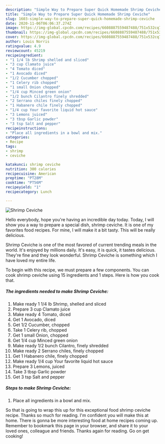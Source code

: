 ```yaml
---
description: "Simple Way to Prepare Super Quick Homemade Shrimp Ceviche"
title: "Simple Way to Prepare Super Quick Homemade Shrimp Ceviche"
slug: 1603-simple-way-to-prepare-super-quick-homemade-shrimp-ceviche
date: 2020-11-06T06:06:37.274Z
image: https://img-global.cpcdn.com/recipes/6608887559487488/751x532cq70/shrimp-ceviche-recipe-main-photo.jpg
thumbnail: https://img-global.cpcdn.com/recipes/6608887559487488/751x532cq70/shrimp-ceviche-recipe-main-photo.jpg
cover: https://img-global.cpcdn.com/recipes/6608887559487488/751x532cq70/shrimp-ceviche-recipe-main-photo.jpg
author: Louis Norris
ratingvalue: 4.9
reviewcount: 45219
recipeingredient:
- "1 1/4 lb Shrimp shelled and sliced"
- "3 cup Clamato juice"
- "4 Tomato diced"
- "1 Avocado diced"
- "1/2 Cucumber chopped"
- "1 Celery rib chopped"
- "1 small Onion chopped"
- "1/4 cup Minced green onion"
- "1/2 bunch Cilantro finely shredded"
- "2 Serrano chiles finely chopped"
- "1 Habanero chile finely chopped"
- "1/4 cup Your favorite liquid hot sauce"
- "3 Lemons juiced"
- "3 tbsp Garlic powder"
- "3 tsp Salt and pepper"
recipeinstructions:
- "Place all ingredients in a bowl and mix."
categories:
- Recipe
tags:
- shrimp
- ceviche

katakunci: shrimp ceviche 
nutrition: 300 calories
recipecuisine: American
preptime: "PT28M"
cooktime: "PT56M"
recipeyield: "1"
recipecategory: Lunch

---
```



![Shrimp Ceviche](https://img-global.cpcdn.com/recipes/6608887559487488/751x532cq70/shrimp-ceviche-recipe-main-photo.jpg)

Hello everybody, hope you're having an incredible day today. Today, I will show you a way to prepare a special dish, shrimp ceviche. It is one of my favorites food recipes. For mine, I will make it a bit tasty. This will be really delicious.

Shrimp Ceviche is one of the most favored of current trending meals in the world. It's enjoyed by millions daily. It's easy, it is quick, it tastes delicious. They're fine and they look wonderful. Shrimp Ceviche is something which I have loved my entire life.




To begin with this recipe, we must prepare a few components. You can cook shrimp ceviche using 15 ingredients and 1 steps. Here is how you cook that.

<!--inarticleads1-->

##### The ingredients needed to make Shrimp Ceviche:

1. Make ready 1 1/4 lb Shrimp, shelled and sliced
1. Prepare 3 cup Clamato juice
1. Make ready 4 Tomato, diced
1. Get 1 Avocado, diced
1. Get 1/2 Cucumber, chopped
1. Take 1 Celery rib, chopped
1. Get 1 small Onion, chopped
1. Get 1/4 cup Minced green onion
1. Make ready 1/2 bunch Cilantro, finely shredded
1. Make ready 2 Serrano chiles, finely chopped
1. Get 1 Habanero chile, finely chopped
1. Make ready 1/4 cup Your favorite liquid hot sauce
1. Prepare 3 Lemons, juiced
1. Take 3 tbsp Garlic powder
1. Get 3 tsp Salt and pepper




<!--inarticleads2-->

##### Steps to make Shrimp Ceviche:

1. Place all ingredients in a bowl and mix.




So that is going to wrap this up for this exceptional food shrimp ceviche recipe. Thanks so much for reading. I'm confident you will make this at home. There is gonna be more interesting food at home recipes coming up. Remember to bookmark this page in your browser, and share it to your loved ones, colleague and friends. Thanks again for reading. Go on get cooking!

